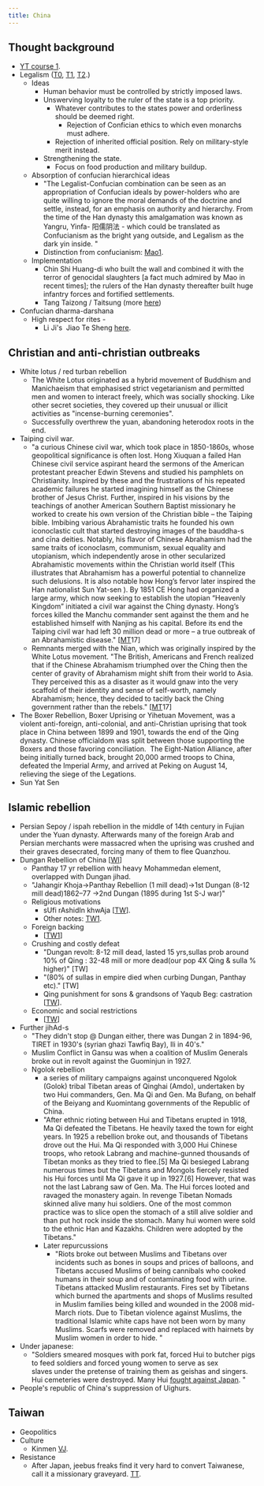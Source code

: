 ```yaml
---
title: China
---
```

  

## Thought background

- [YT course 1](https://www.youtube.com/channel/UC9ZsbWm-KwKYOgaet04QWYQ).
- Legalism ([T0](https://storify.com/dawdlerMe/on-legalism?utm_campaign&utm_content=storify-pingback&utm_source=t.co&utm_medium=sfy.co-twitter&awesm=sfy.co_r0jGg), [T1](https://twitter.com/vvkbkvv/status/517093851623075840), [T2](https://twitter.com/vvkbkvv/status/528002893023293440).)
    - Ideas
        - Human behavior must be controlled by strictly imposed laws.
        - Unswerving loyalty to the ruler of the state is a top priority.
            - Whatever contributes to the states power and orderliness should be deemed right.
                - Rejection of Confician ethics to which even monarchs must adhere.
            - Rejection of inherited official position. Rely on military-style merit instead.
        - Strengthening the state.
            - Focus on food production and military buildup.
    - Absorption of confucian hierarchical ideas
        - "The Legalist-Confucian combination can be seen as an appropriation of Confucian ideals by power-holders who are quite willing to ignore the moral demands of the doctrine and settle, instead, for an emphasis on authority and hierarchy. From the time of the Han dynasty this amalgamation was known as Yangru, Yinfa- 阳儒阴法 - which could be translated as Confucianism as the bright yang outside, and Legalism as the dark yin inside. " 
        - Distinction from confucianism: [Mao1](https://i.imgur.com/tNETsQz.jpg).
    - Implementation
        - Chin Shi Huang-di who built the wall and combined it with the terror of genocidal slaughters \[a fact much admired by Mao in recent times\]; the rulers of the Han dynasty thereafter built huge infantry forces and fortified settlements.
        - Tang Taizong / Taitsung (more [here](https://sites.google.com/site/hinduvichaarah/6-history-itihasah/mahanubhavah/alien-heroes))
- Confucian dharma-darshana
    - High respect for rites -
        - Li Ji's  Jiao Te Sheng [here](http://ctext.org/liji/jiao-te-sheng).

## Christian and anti-christian outbreaks

- White lotus / red turban rebellion
    - The White Lotus originated as a hybrid movement of Buddhism and Manichaeism that emphasised strict vegetarianism and permitted men and women to interact freely, which was socially shocking. Like other secret societies, they covered up their unusual or illicit activities as "incense-burning ceremonies".
    - Successfully overthrew the yuan, abandoning heterodox roots in the end.
- Taiping civil war.
    - "a curious Chinese civil war, which took place in 1850-1860s, whose geopolitical significance is often lost. Hong Xiuquan a failed Han Chinese civil service aspirant heard the sermons of the American protestant preacher Edwin Stevens and studied his pamphlets on Christianity. Inspired by these and the frustrations of his repeated academic failures he started imagining himself as the Chinese brother of Jesus Christ. Further, inspired in his visions by the teachings of another American Southern Baptist missionary he worked to create his own version of the Christian bible – the Taiping bible. Imbibing various Abrahamistic traits he founded his own iconoclastic cult that started destroying images of the bauddha-s and cīna deities. Notably, his flavor of Chinese Abrahamism had the same traits of iconoclasm, communism, sexual equality and utopianism, which independently arose in other secularized Abrahamistic movements within the Christian world itself (This illustrates that Abrahamism has a powerful potential to channelize such delusions. It is also notable how Hong’s fervor later inspired the Han nationalist Sun Yat-sen ). By 1851 CE Hong had organized a large army, which now seeking to establish the utopian “Heavenly Kingdom” initiated a civil war against the Ching dynasty. Hong’s forces killed the Manchu commander sent against the them and he established himself with Nanjing as his capital. Before its end the Taiping civil war had left 30 million dead or more – a true outbreak of an Abrahamistic disease." \[[MT](https://manasataramgini.wordpress.com/2017/07/24/braided-power-a-brief-note-on-last-great-steppe-power-the-mongol-manchu-system/)17\]
    - Remnants merged with the Nian, which was originally inspired by the White Lotus movement. "The British, Americans and French realized that if the Chinese Abrahamism triumphed over the Ching then the center of gravity of Abrahamism might shift from their world to Asia. They perceived this as a disaster as it would gnaw into the very scaffold of their identity and sense of self-worth, namely Abrahamism; hence, they decided to tacitly back the Ching government rather than the rebels." \[[MT](https://manasataramgini.wordpress.com/2017/07/24/braided-power-a-brief-note-on-last-great-steppe-power-the-mongol-manchu-system/)17\]
- The Boxer Rebellion, Boxer Uprising or Yihetuan Movement, was a violent anti-foreign, anti-colonial, and anti-Christian uprising that took place in China between 1899 and 1901, towards the end of the Qing dynasty. Chinese officialdom was split between those supporting the Boxers and those favoring conciliation.  The Eight-Nation Alliance, after being initially turned back, brought 20,000 armed troops to China, defeated the Imperial Army, and arrived at Peking on August 14, relieving the siege of the Legations.
- Sun Yat Sen

## Islamic rebellion

- Persian Sepoy / ispah rebellion in the middle of 14th century in Fujian under the Yuan dynasty. Afterwards many of the foreign Arab and Persian merchants were massacred when the uprising was crushed and their graves desecrated, forcing many of them to flee Quanzhou. 
- Dungan Rebellion of China \[[WI](https://en.wikipedia.org/wiki/Dungan_Revolt_(1862%E2%80%9377))\]
    - Panthay 17 yr rebellion with heavy Mohammedan element, overlapped with Dungan jihad.
    - "Jahangir Khoja→Panthay Rebellion (1 mill dead)→1st Dungan (8-12 mill dead)1862–77 →2nd Dungan (1895 during 1st S-J war)"
    - Religious motivations
        - sUfi rAshidIn khwAja \[[TW](https://twitter.com/search?src=typd&q=from%3Arjrasva%20dungan)\].
        - Other notes: [TW1](https://twitter.com/Rjrasva/status/584697294471221249).
    - Foreign backing
        - \[[TW1](https://twitter.com/Rjrasva/status/471298678993731584)\]
    - Crushing and costly defeat
        - "Dungan revolt: 8-12 mill dead, lasted 15 yrs,sullas prob around 10% of Qing : 32-48 mill or more dead(our pop 4X Qing & sulla % higher)" \[TW\] 
        - "(80% of sullas in empire died when curbing Dungan, Panthay etc)." \[TW\]
        - Qing punishment for sons & grandsons of Yaqub Beg: castration \[[TW](https://twitter.com/Rjrasva/status/710988882742005760)\].
    - Economic and social restrictions
        - \[[TW](https://twitter.com/Rjrasva/status/471303134216998912)\]
- Further jihAd-s
    - "They didn't stop @ Dungan either, there was Dungan 2 in 1894-96, TIRET in 1930's (syrian ghazi Tawfiq Bay), Ili in 40's."
    - Muslim Conflict in Gansu was when a coalition of Muslim Generals broke out in revolt against the Guominjun in 1927.
    - Ngolok rebellion
        - a series of military campaigns against unconquered Ngolok (Golok) tribal Tibetan areas of Qinghai (Amdo), undertaken by two Hui commanders, Gen. Ma Qi and Gen. Ma Bufang, on behalf of the Beiyang and Kuomintang governments of the Republic of China.
        - "After ethnic rioting between Hui and Tibetans erupted in 1918, Ma Qi defeated the Tibetans. He heavily taxed the town for eight years. In 1925 a rebellion broke out, and thousands of Tibetans drove out the Hui. Ma Qi responded with 3,000 Hui Chinese troops, who retook Labrang and machine-gunned thousands of Tibetan monks as they tried to flee.\[5\] Ma Qi besieged Labrang numerous times but the Tibetans and Mongols fiercely resisted his Hui forces until Ma Qi gave it up in 1927.\[6\] However, that was not the last Labrang saw of Gen. Ma. The Hui forces looted and ravaged the monastery again. In revenge Tibetan Nomads skinned alive many hui soldiers. One of the most common practice was to slice open the stomach of a still alive soldier and than put hot rock inside the stomach. Many hui women were sold to the ethnic Han and Kazakhs. Children were adopted by the Tibetans."
        - Later repurcussions
            - "Riots broke out between Muslims and Tibetans over incidents such as bones in soups and prices of balloons, and Tibetans accused Muslims of being cannibals who cooked humans in their soup and of contaminating food with urine. Tibetans attacked Muslim restaurants. Fires set by Tibetans which burned the apartments and shops of Muslims resulted in Muslim families being killed and wounded in the 2008 mid-March riots. Due to Tibetan violence against Muslims, the traditional Islamic white caps have not been worn by many Muslims. Scarfs were removed and replaced with hairnets by Muslim women in order to hide. "
- Under japanese:
    - "Soldiers smeared mosques with pork fat, forced Hui to butcher pigs to feed soldiers and forced young women to serve as sex slaves under the pretense of training them as geishas and singers. Hui cemeteries were destroyed. Many Hui [fought against Japan](https://en.wikipedia.org/wiki/Chinese_Muslims_in_the_Second_Sino-Japanese_war). "
- People's republic of China's suppression of Uighurs.

## Taiwan

- Geopolitics
- Culture
    - Kinmen [VJ](http://www.vagabondjourney.com/religion-in-kinmen-taiwan/).
- Resistance
    - After Japan, jeebus freaks find it very hard to convert Taiwanese, call it a missionary graveyard. [TT](http://www.taiwantoday.tw/ct.asp?xItem=45047&CtNode=436).